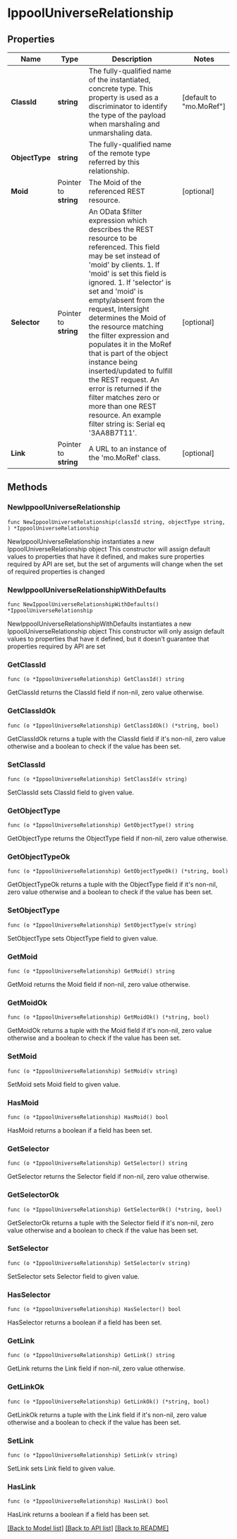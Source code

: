 # IppoolUniverseRelationship

## Properties

Name | Type | Description | Notes
------------ | ------------- | ------------- | -------------
**ClassId** | **string** | The fully-qualified name of the instantiated, concrete type. This property is used as a discriminator to identify the type of the payload when marshaling and unmarshaling data. | [default to "mo.MoRef"]
**ObjectType** | **string** | The fully-qualified name of the remote type referred by this relationship. | 
**Moid** | Pointer to **string** | The Moid of the referenced REST resource. | [optional] 
**Selector** | Pointer to **string** | An OData $filter expression which describes the REST resource to be referenced. This field may be set instead of &#39;moid&#39; by clients. 1. If &#39;moid&#39; is set this field is ignored. 1. If &#39;selector&#39; is set and &#39;moid&#39; is empty/absent from the request, Intersight determines the Moid of the resource matching the filter expression and populates it in the MoRef that is part of the object instance being inserted/updated to fulfill the REST request. An error is returned if the filter matches zero or more than one REST resource. An example filter string is: Serial eq &#39;3AA8B7T11&#39;. | [optional] 
**Link** | Pointer to **string** | A URL to an instance of the &#39;mo.MoRef&#39; class. | [optional] 

## Methods

### NewIppoolUniverseRelationship

`func NewIppoolUniverseRelationship(classId string, objectType string, ) *IppoolUniverseRelationship`

NewIppoolUniverseRelationship instantiates a new IppoolUniverseRelationship object
This constructor will assign default values to properties that have it defined,
and makes sure properties required by API are set, but the set of arguments
will change when the set of required properties is changed

### NewIppoolUniverseRelationshipWithDefaults

`func NewIppoolUniverseRelationshipWithDefaults() *IppoolUniverseRelationship`

NewIppoolUniverseRelationshipWithDefaults instantiates a new IppoolUniverseRelationship object
This constructor will only assign default values to properties that have it defined,
but it doesn't guarantee that properties required by API are set

### GetClassId

`func (o *IppoolUniverseRelationship) GetClassId() string`

GetClassId returns the ClassId field if non-nil, zero value otherwise.

### GetClassIdOk

`func (o *IppoolUniverseRelationship) GetClassIdOk() (*string, bool)`

GetClassIdOk returns a tuple with the ClassId field if it's non-nil, zero value otherwise
and a boolean to check if the value has been set.

### SetClassId

`func (o *IppoolUniverseRelationship) SetClassId(v string)`

SetClassId sets ClassId field to given value.


### GetObjectType

`func (o *IppoolUniverseRelationship) GetObjectType() string`

GetObjectType returns the ObjectType field if non-nil, zero value otherwise.

### GetObjectTypeOk

`func (o *IppoolUniverseRelationship) GetObjectTypeOk() (*string, bool)`

GetObjectTypeOk returns a tuple with the ObjectType field if it's non-nil, zero value otherwise
and a boolean to check if the value has been set.

### SetObjectType

`func (o *IppoolUniverseRelationship) SetObjectType(v string)`

SetObjectType sets ObjectType field to given value.


### GetMoid

`func (o *IppoolUniverseRelationship) GetMoid() string`

GetMoid returns the Moid field if non-nil, zero value otherwise.

### GetMoidOk

`func (o *IppoolUniverseRelationship) GetMoidOk() (*string, bool)`

GetMoidOk returns a tuple with the Moid field if it's non-nil, zero value otherwise
and a boolean to check if the value has been set.

### SetMoid

`func (o *IppoolUniverseRelationship) SetMoid(v string)`

SetMoid sets Moid field to given value.

### HasMoid

`func (o *IppoolUniverseRelationship) HasMoid() bool`

HasMoid returns a boolean if a field has been set.

### GetSelector

`func (o *IppoolUniverseRelationship) GetSelector() string`

GetSelector returns the Selector field if non-nil, zero value otherwise.

### GetSelectorOk

`func (o *IppoolUniverseRelationship) GetSelectorOk() (*string, bool)`

GetSelectorOk returns a tuple with the Selector field if it's non-nil, zero value otherwise
and a boolean to check if the value has been set.

### SetSelector

`func (o *IppoolUniverseRelationship) SetSelector(v string)`

SetSelector sets Selector field to given value.

### HasSelector

`func (o *IppoolUniverseRelationship) HasSelector() bool`

HasSelector returns a boolean if a field has been set.

### GetLink

`func (o *IppoolUniverseRelationship) GetLink() string`

GetLink returns the Link field if non-nil, zero value otherwise.

### GetLinkOk

`func (o *IppoolUniverseRelationship) GetLinkOk() (*string, bool)`

GetLinkOk returns a tuple with the Link field if it's non-nil, zero value otherwise
and a boolean to check if the value has been set.

### SetLink

`func (o *IppoolUniverseRelationship) SetLink(v string)`

SetLink sets Link field to given value.

### HasLink

`func (o *IppoolUniverseRelationship) HasLink() bool`

HasLink returns a boolean if a field has been set.


[[Back to Model list]](../README.md#documentation-for-models) [[Back to API list]](../README.md#documentation-for-api-endpoints) [[Back to README]](../README.md)


